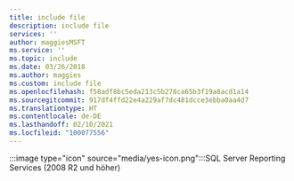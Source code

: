 ```yaml
---
title: include file
description: include file
services: ''
author: maggiesMSFT
ms.service: ''
ms.topic: include
ms.date: 03/26/2018
ms.author: maggies
ms.custom: include file
ms.openlocfilehash: f58adf8bc5eda213c5b278ca65b3f19a8acd1a14
ms.sourcegitcommit: 917df4ffd22e4a229af7dc481dcce3ebba0aa4d7
ms.translationtype: HT
ms.contentlocale: de-DE
ms.lasthandoff: 02/10/2021
ms.locfileid: "100077556"
---
```

 :::image type="icon" source="media/yes-icon.png":::SQL Server Reporting Services (2008 R2 und höher)